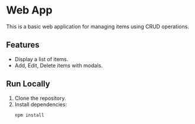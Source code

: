 # Web App

This is a basic web application for managing items using CRUD operations.

## Features
- Display a list of items.
- Add, Edit, Delete items with modals.

## Run Locally
1. Clone the repository.
2. Install dependencies:
   ```bash
   npm install
